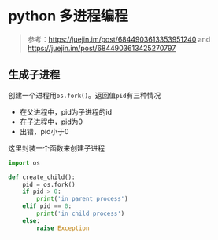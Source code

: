 # python 多进程编程

> 参考：https://juejin.im/post/6844903613353951240 and https://juejin.im/post/6844903613425270797

## 生成子进程

创建一个进程用`os.fork()`。返回值`pid`有三种情况

- 在父进程中，pid为子进程的id
- 在子进程中，pid为0
- 出错，pid小于0

这里封装一个函数来创建子进程

```py
import os

def create_child():
    pid = os.fork()
    if pid > 0:
        print('in parent process')
    elif pid == 0:
        print('in child process')
    else:
        raise Exception
```